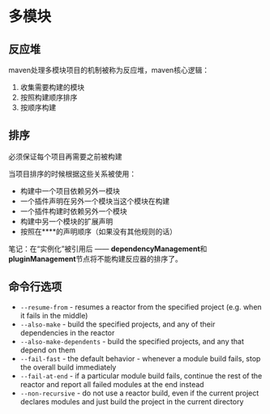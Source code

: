 # 多模块

## 反应堆

maven处理多模块项目的机制被称为反应堆，maven核心逻辑：

1. 收集需要构建的模块
2. 按照构建顺序排序
3. 按顺序构建

## 排序

必须保证每个项目再需要之前被构建

当项目排序的时候根据这些关系被使用：

- 构建中一个项目依赖另外一模块
- 一个插件声明在另外一个模块当这个模块在构建
- 一个插件构建时依赖另外一个模块
- 构建中另一个模块的扩展声明
- 按照在**<modules>**的声明顺序（如果没有其他规则的话）

笔记：在“实例化”被引用后 —— **dependencyManagement**和**pluginManagement**节点将不能构建反应器的排序了。

## 命令行选项

- `--resume-from` - resumes a reactor from the specified project (e.g. when it fails in the middle)
- `--also-make` - build the specified projects, and any of their dependencies in the reactor
- `--also-make-dependents` - build the specified projects, and any that depend on them
- `--fail-fast` - the default behavior - whenever a module build fails, stop the overall build immediately
- `--fail-at-end` - if a particular module build fails, continue the rest of the reactor and report all failed modules at the end instead
- `--non-recursive` - do not use a reactor build, even if the current project declares modules and just build the project in the current directory

























